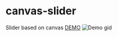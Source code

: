 # canvas-slider
Slider based on canvas
[DEMO](https://vbrvk.github.io/canvas-slider/index.html)
![Demo gid](/demo.gif)
